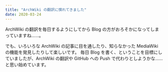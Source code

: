 ```yaml
---
title: "ArchWiki の翻訳に慣れてきました"
date: 2020-03-24
---
```


ArchWiki の翻訳を毎日するようにしてから Blog の方がおろそかになってしまっていますね……。

でも、いろいろな ArchWiki の記事に目を通したり、知らなかった MediaWiki の機能を発見したりして楽しいです。
毎日 Blog を書く、ということを目標にしていましたが、ArchWiki の翻訳や GitHub への Push で代わりとしようかな……と思い始めています。
